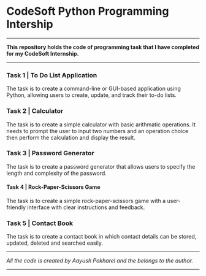# CodeSoft Python Programming Intership
____________________________


**This repository holds the code of programming task that I have completed for my CodeSoft Internship.**

____________________________

### Task 1 | To Do List Application

The task is to create a command-line or GUI-based application using Python, allowing users to create, update, and track their to-do lists.

### Task 2 | Calculator

The task is to create a simple calculator with basic arithmatic operations. It needs to prompt the user to input two numbers and an operation choice then perform the calculation and display the result.

### Task 3 | Password Generator

The task is to create a password generator that allows users to specify the length and complexity of the password.

#### Task 4 | Rock-Paper-Scissors Game

The task is to create a simple rock-paper-scissors game with a user-friendly interface with clear instructions and feedback.

### Task 5 | Contact Book

The task is to create a contact book in which contact details can be stored, updated, deleted and searched easily.

____________________________

*All the code is created by Aayush Pokharel and the belongs to the author.*
____________________________

